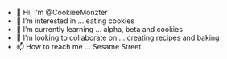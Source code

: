- 👋 Hi, I’m @CookieeMonzter
- 👀 I’m interested in ... eating cookies
- 🌱 I’m currently learning ... alpha, beta and cookies
- 💞️ I’m looking to collaborate on ... creating recipes and baking
- 📫 How to reach me ... Sesame Street

<!---
CookieeMonzter/CookieeMonzter is a ✨ special ✨ repository because its `README.md` (this file) appears on your GitHub profile.
You can click the Preview link to take a look at your changes.
--->
